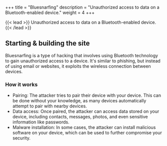 +++
title = "Bluesnarfing"
description = "Unauthorized access to data on a Bluetooth-enabled device."
weight = 4
+++

{{< lead >}}
Unauthorized access to data on a Bluetooth-enabled device.
{{< /lead >}}

## Starting & building the site

Bluesnarfing is a type of hacking that involves using Bluetooth technology to gain unauthorized access to a device. It's similar to phishing, but instead of using email or websites, it exploits the wireless connection between devices.

### How it works

- Pairing: The attacker tries to pair their device with your device. This can be done without your knowledge, as many devices automatically attempt to pair with nearby devices.
- Data access: Once paired, the attacker can access data stored on your device, including contacts, messages, photos, and even sensitive information like passwords.
- Malware installation: In some cases, the attacker can install malicious software on your device, which can be used to further compromise your security.